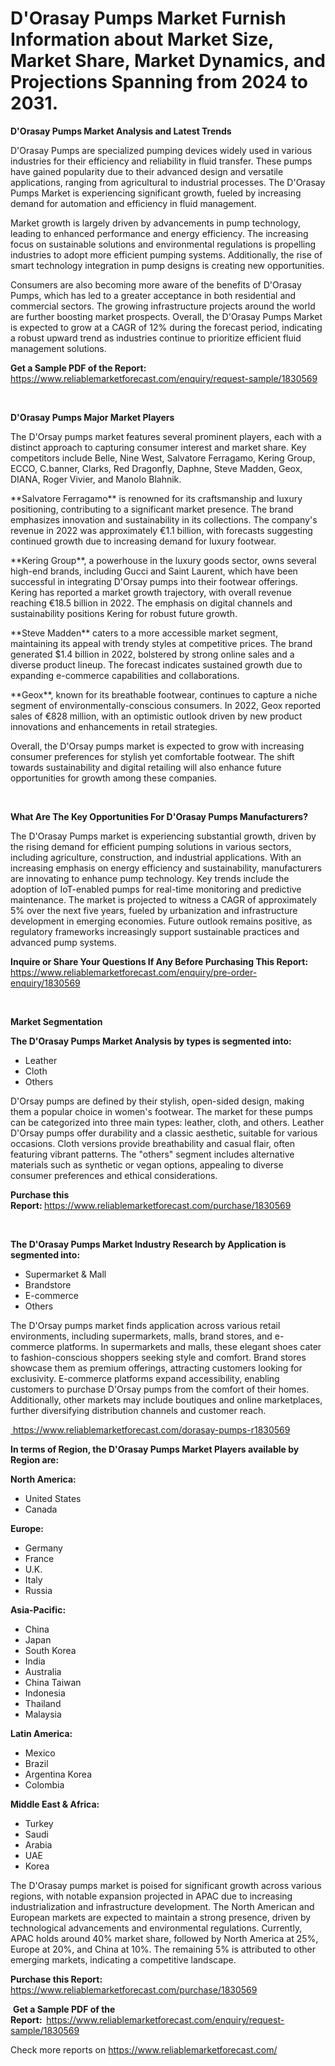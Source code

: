<p><h1>D'Orasay Pumps Market Furnish Information about Market Size, Market Share, Market Dynamics, and Projections Spanning from 2024 to 2031.</h1></p><p><strong>D'Orasay Pumps Market Analysis and Latest Trends</strong></p>
<p><p>D'Orasay Pumps are specialized pumping devices widely used in various industries for their efficiency and reliability in fluid transfer. These pumps have gained popularity due to their advanced design and versatile applications, ranging from agricultural to industrial processes. The D'Orasay Pumps Market is experiencing significant growth, fueled by increasing demand for automation and efficiency in fluid management.</p><p>Market growth is largely driven by advancements in pump technology, leading to enhanced performance and energy efficiency. The increasing focus on sustainable solutions and environmental regulations is propelling industries to adopt more efficient pumping systems. Additionally, the rise of smart technology integration in pump designs is creating new opportunities.</p><p>Consumers are also becoming more aware of the benefits of D'Orasay Pumps, which has led to a greater acceptance in both residential and commercial sectors. The growing infrastructure projects around the world are further boosting market prospects. Overall, the D'Orasay Pumps Market is expected to grow at a CAGR of 12% during the forecast period, indicating a robust upward trend as industries continue to prioritize efficient fluid management solutions.</p></p>
<p><strong>Get a Sample PDF of the Report:&nbsp;</strong> <a href="https://www.reliablemarketforecast.com/enquiry/request-sample/1830569?utm_campaign=1874&utm_medium=2&utm_source=Github&utm_content=ia&utm_term=30122024&utm_id=dorasay-pumps">https://www.reliablemarketforecast.com/enquiry/request-sample/1830569</a></p>
<p>&nbsp;</p>
<p><strong>D'Orasay Pumps Major Market Players</strong></p>
<p><p>The D'Orsay pumps market features several prominent players, each with a distinct approach to capturing consumer interest and market share. Key competitors include Belle, Nine West, Salvatore Ferragamo, Kering Group, ECCO, C.banner, Clarks, Red Dragonfly, Daphne, Steve Madden, Geox, DIANA, Roger Vivier, and Manolo Blahnik.</p><p>**Salvatore Ferragamo** is renowned for its craftsmanship and luxury positioning, contributing to a significant market presence. The brand emphasizes innovation and sustainability in its collections. The company's revenue in 2022 was approximately €1.1 billion, with forecasts suggesting continued growth due to increasing demand for luxury footwear.</p><p>**Kering Group**, a powerhouse in the luxury goods sector, owns several high-end brands, including Gucci and Saint Laurent, which have been successful in integrating D'Orsay pumps into their footwear offerings. Kering has reported a market growth trajectory, with overall revenue reaching €18.5 billion in 2022. The emphasis on digital channels and sustainability positions Kering for robust future growth.</p><p>**Steve Madden** caters to a more accessible market segment, maintaining its appeal with trendy styles at competitive prices. The brand generated $1.4 billion in 2022, bolstered by strong online sales and a diverse product lineup. The forecast indicates sustained growth due to expanding e-commerce capabilities and collaborations.</p><p>**Geox**, known for its breathable footwear, continues to capture a niche segment of environmentally-conscious consumers. In 2022, Geox reported sales of €828 million, with an optimistic outlook driven by new product innovations and enhancements in retail strategies.</p><p>Overall, the D'Orsay pumps market is expected to grow with increasing consumer preferences for stylish yet comfortable footwear. The shift towards sustainability and digital retailing will also enhance future opportunities for growth among these companies.</p></p>
<p>&nbsp;</p>
<p><strong>What Are The Key Opportunities For D'Orasay Pumps Manufacturers?</strong></p>
<p><p>The D'Orasay Pumps market is experiencing substantial growth, driven by the rising demand for efficient pumping solutions in various sectors, including agriculture, construction, and industrial applications. With an increasing emphasis on energy efficiency and sustainability, manufacturers are innovating to enhance pump technology. Key trends include the adoption of IoT-enabled pumps for real-time monitoring and predictive maintenance. The market is projected to witness a CAGR of approximately 5% over the next five years, fueled by urbanization and infrastructure development in emerging economies. Future outlook remains positive, as regulatory frameworks increasingly support sustainable practices and advanced pump systems.</p></p>
<p><strong>Inquire or Share Your Questions If Any Before Purchasing This Report:</strong> <a href="https://www.reliablemarketforecast.com/enquiry/pre-order-enquiry/1830569?utm_campaign=1874&utm_medium=2&utm_source=Github&utm_content=ia&utm_term=30122024&utm_id=dorasay-pumps">https://www.reliablemarketforecast.com/enquiry/pre-order-enquiry/1830569</a></p>
<p>&nbsp;</p>
<p><strong>Market Segmentation</strong></p>
<p><strong>The D'Orasay Pumps Market Analysis by types is segmented into:</strong></p>
<p><ul><li>Leather</li><li>Cloth</li><li>Others</li></ul></p>
<p><p>D'Orsay pumps are defined by their stylish, open-sided design, making them a popular choice in women's footwear. The market for these pumps can be categorized into three main types: leather, cloth, and others. Leather D'Orsay pumps offer durability and a classic aesthetic, suitable for various occasions. Cloth versions provide breathability and casual flair, often featuring vibrant patterns. The "others" segment includes alternative materials such as synthetic or vegan options, appealing to diverse consumer preferences and ethical considerations.</p></p>
<p><strong>Purchase this Report:&nbsp;</strong><a href="https://www.reliablemarketforecast.com/purchase/1830569?utm_campaign=1874&utm_medium=2&utm_source=Github&utm_content=ia&utm_term=30122024&utm_id=dorasay-pumps">https://www.reliablemarketforecast.com/purchase/1830569</a></p>
<p>&nbsp;</p>
<p><strong>The D'Orasay Pumps Market Industry Research by Application is segmented into:</strong></p>
<p><ul><li>Supermarket & Mall</li><li>Brandstore</li><li>E-commerce</li><li>Others</li></ul></p>
<p><p>The D'Orsay pumps market finds application across various retail environments, including supermarkets, malls, brand stores, and e-commerce platforms. In supermarkets and malls, these elegant shoes cater to fashion-conscious shoppers seeking style and comfort. Brand stores showcase them as premium offerings, attracting customers looking for exclusivity. E-commerce platforms expand accessibility, enabling customers to purchase D'Orsay pumps from the comfort of their homes. Additionally, other markets may include boutiques and online marketplaces, further diversifying distribution channels and customer reach.</p></p>
<p><a href="https://www.reliablemarketforecast.com/dorasay-pumps-r1830569?utm_campaign=1874&utm_medium=2&utm_source=Github&utm_content=ia&utm_term=30122024&utm_id=dorasay-pumps">&nbsp;https://www.reliablemarketforecast.com/dorasay-pumps-r1830569</a></p>
<p><strong>In terms of Region, the D'Orasay Pumps Market Players available by Region are:</strong></p>
<p>
    <p> <strong> North America: </strong>
        <ul>
            <li>United States</li>
            <li>Canada</li>
        </ul>
        </p> 
    <p> <strong> Europe: </strong>
        <ul>
            <li>Germany</li>
            <li>France</li>
            <li>U.K.</li>
            <li>Italy</li>
            <li>Russia</li>
        </ul>
        </p> 
    <p> <strong> Asia-Pacific: </strong>
        <ul>
            <li>China</li>
            <li>Japan</li>
            <li>South Korea</li>
            <li>India</li>
            <li>Australia</li>
            <li>China Taiwan</li>
            <li>Indonesia</li>
            <li>Thailand</li>
            <li>Malaysia</li>
        </ul>
        </p> 
    <p> <strong> Latin America: </strong>
        <ul>
            <li>Mexico</li>
            <li>Brazil</li>
            <li>Argentina Korea</li>
            <li>Colombia</li>
        </ul>
        </p> 
    <p> <strong> Middle East & Africa: </strong>
        <ul>
            <li>Turkey</li>
            <li>Saudi</li>
            <li>Arabia</li>
            <li>UAE</li>
            <li>Korea</li>
        </ul>
    </p>
    </p>
<p><p>The D'Orasay pumps market is poised for significant growth across various regions, with notable expansion projected in APAC due to increasing industrialization and infrastructure development. The North American and European markets are expected to maintain a strong presence, driven by technological advancements and environmental regulations. Currently, APAC holds around 40% market share, followed by North America at 25%, Europe at 20%, and China at 10%. The remaining 5% is attributed to other emerging markets, indicating a competitive landscape. </p></p>
<p><strong>Purchase this Report: </strong><a href="https://www.reliablemarketforecast.com/purchase/1830569?utm_campaign=1874&utm_medium=2&utm_source=Github&utm_content=ia&utm_term=30122024&utm_id=dorasay-pumps">https://www.reliablemarketforecast.com/purchase/1830569</a></p>
<p>&nbsp;<strong>Get a Sample PDF of the Report:&nbsp;&nbsp;</strong><a href="https://www.reliablemarketforecast.com/enquiry/request-sample/1830569?utm_campaign=1874&utm_medium=2&utm_source=Github&utm_content=ia&utm_term=30122024&utm_id=dorasay-pumps">https://www.reliablemarketforecast.com/enquiry/request-sample/1830569</a></p>
<p><strong></strong></p>
<p>Check more reports on <a href="https://www.reliablemarketforecast.com/?utm_campaign=1874&utm_medium=2&utm_source=Github&utm_content=ia&utm_term=30122024&utm_id=dorasay-pumps">https://www.reliablemarketforecast.com/</a></p>
